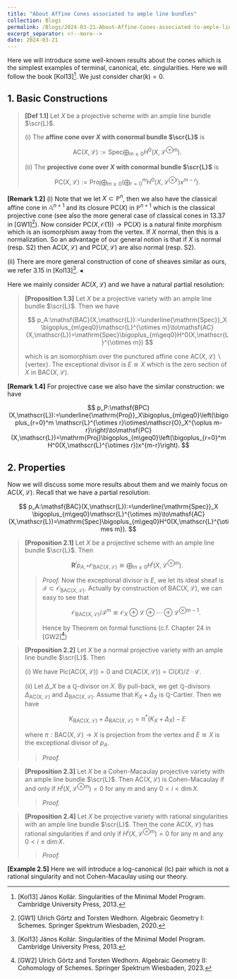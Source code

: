 ```yaml
---
title: "About Affine Cones associated to ample line bundles"
collection: Blogs
permalink: /Blogs/2024-03-21-About-Affine-Cones-associated-to-ample-line-bundles
excerpt_separator: <!--more-->
date: 2024-03-21
---
```

Here we will introduce some well-known results about the cones which is the simplest examples of terminal, canonical, etc. singularities.
Here we will follow the book [Kol13][^1]. We just consider $\mathrm{char}(k)=0$.
<!--more-->

## 1. Basic Constructions

> **[Def 1.1]** Let $X$ be a projective scheme with an ample line bundle $\scr{L}$.
>
> (i) The **affine cone over $X$ with conormal bundle $\scr{L}$** is
> 
> $$
> \mathsf{AC}(X,\mathscr{L}):=\mathrm{Spec}\bigoplus_{m\geq0}H^0(X,\mathscr{L}^{\otimes m}).
> $$
>
> (ii) The **projective cone over $X$ with conormal bundle $\scr{L}$** is
> 
> $$
> \mathsf{PC}(X,\mathscr{L}):=\mathrm{Proj}\bigoplus_{m\geq0}\left(\bigoplus_{r=0}^m H^0(X,\mathscr{L}^{\otimes r})x^{m-r}\right).
> $$

**[Remark 1.2]** (i) Note that we let $X\subset\mathbb{P}^n$, then we also have the classical affine cone in $\mathbb{A}^{n+1}$ and its closure $\mathsf{PC}(X)$ in $\mathbb{P}^{n+1}$ which is the classical projective cone (see also the more general case of classical cones in 13.37 in [GW1][^2]). Now consider $\mathsf{PC}(X,\mathscr{O}(1))\to\mathsf{PC}(X)$ is a natural finite morphism which is an isomorphism away from the vertex. If $X$ normal, then this is a normalization. So an advantage of our general notion is that if $X$ is normal (resp. S2) then
$\mathsf{AC}(X,\mathscr{L})$ and $\mathsf{PC}(X,\mathscr{L})$ are also normal (resp. S2). 

(ii) There are more general construction of cone of sheaves similar as ours, we refer 3.15 in [Kol13][^1]. $\blacktriangleleft$

Here we mainly consider $\mathsf{AC}(X,\mathscr{L})$ and we have a natural partial resolution:

> **[Proposition 1.3]** Let $X$ be a projective variety with an ample line bundle $\scr{L}$. Then we have
>
> $$
> p_A:\mathsf{BAC}(X,\mathscr{L}):=\underline{\mathrm{Spec}}_X \bigoplus_{m\geq0}\mathscr{L}^{\otimes m}\to\mathsf{AC}(X,\mathscr{L})=\mathrm{Spec}\bigoplus_{m\geq0}H^0(X,\mathscr{L}^{\otimes m})
> $$
>
> which is an isomorphism over the punctured affine cone $\mathsf{AC}(X,\mathscr{L})\backslash\{\text{vertex}\}$. The exceptional divisor is $E\cong X$ which is the zero section of $X$ in $\mathsf{BAC}(X,\mathscr{L})$.
>

**[Remark 1.4]** For projective case we also have the similar construction: we have 

$$
p_P:\mathsf{BPC}(X,\mathscr{L}):=\underline{\mathrm{Proj}}_X\bigoplus_{m\geq0}\left(\bigoplus_{r=0}^m \mathscr{L}^{\otimes r}\otimes\mathscr{O}_X^{\oplus m-r}\right)\to\mathsf{PC}(X,\mathscr{L})=\mathrm{Proj}\bigoplus_{m\geq0}\left(\bigoplus_{r=0}^m H^0(X,\mathscr{L}^{\otimes r})x^{m-r}\right).
$$

## 2. Properties

Now we will discuss some more results about them and we mainly focus on $\mathsf{AC}(X,\mathscr{L})$. Recall that we have a partial resolution:

$$
p_A:\mathsf{BAC}(X,\mathscr{L}):=\underline{\mathrm{Spec}}_X \bigoplus_{m\geq0}\mathscr{L}^{\otimes m}\to\mathsf{AC}(X,\mathscr{L})=\mathrm{Spec}\bigoplus_{m\geq0}H^0(X,\mathscr{L}^{\otimes m}).
$$

> **[Proposition 2.1]** Let $X$ be a projective scheme with an ample line bundle $\scr{L}$. Then 
> 
> $$
> \mathbf{R}^ip_{A,*}\mathscr{O}_{\mathsf{BAC}(X,\mathscr{L})}\cong\bigoplus_{m\geq0}H^i(X,\mathscr{L}^{\otimes m}).
> $$
>
>> *Proof.* Now the exceptional divisor is $E$, we let its ideal sheaf is $\mathscr{I}\subset\mathscr{O}_{\mathsf{BAC}(X,\mathscr{L})}$. Actually by construction of $\mathsf{BAC}(X,\mathscr{L})$, we can easy to see that
>>
>> $$
>> \mathscr{O}_{\mathsf{BAC}(X,\mathscr{L})}/\mathscr{I}^m\cong\mathscr{O}_X\oplus\mathscr{L}\oplus\cdots\oplus\mathscr{L}^{\otimes m-1}.
>> $$
>>
>> Hence by Theorem on formal functions (c.f. Chapter 24 in [GW2][^3])

> **[Proposition 2.2]** Let $X$ be a normal projective variety with an ample line bundle $\scr{L}$. Then
>
> (i) We have $\mathrm{Pic}(\mathsf{AC}(X,\mathscr{L}))=0$ and $\mathrm{Cl}(\mathsf{AC}(X,\mathscr{L}))=\mathrm{Cl}(X)/\mathbb{Z}\cdot\mathscr{L}$.
>
> (ii) Let $\Delta\_X$ be a $\mathbb{Q}$-divisor on $X$. By pull-back, we get $\mathbb{Q}$-divisors $\Delta_{\mathsf{AC}(X,\mathscr{L})}$ and $\Delta_{\mathsf{BAC}(X,\mathscr{L})}$. Assume that $K_X + \Delta_X$ is $\mathbb{Q}$-Cartier. Then we have
> 
> $$
> K_{\mathsf{BAC}(X,\mathscr{L})}+\Delta_{\mathsf{BAC}(X,\mathscr{L})}=\pi^*(K_X+\Delta_X)-E
> $$
>
> where $\pi:\mathsf{BAC}(X,\mathscr{L})\to X$ is projection from the vertex and $E\cong X$ is the exceptional divisor of $p_A$.
>
>> *Proof.*
>>
>>

> **[Proposition 2.3]** Let $X$ be a Cohen-Macaulay projective variety with an ample line bundle $\scr{L}$. Then $\mathsf{AC}(X,\mathscr{L})$ is Cohen-Macaulay if and only if $H^i(X,\mathscr{L}^{\otimes m})=0$ for any $m$ and any $0<i<\dim X$.
>
>> *Proof.*
>>

> **[Proposition 2.4]** Let $X$ be projective variety with rational singularities with an ample line bundle $\scr{L}$. Then the cone $\mathsf{AC}(X,\mathscr{L})$ has rational singularities if and only if $H^i(X,\mathscr{L}^{\otimes m})=0$ for any $m$ and any $0<i\leq\dim X$.
>
>> *Proof.*
>>

**[Example 2.5]** Here we will introduce a log-canonical (lc) pair which is not a rational singularity and not Cohen-Macaulay using our theory.


[^1]: [Kol13] János Kollár. Singularities of the Minimal Model Program. Cambridge University Press, 2013.

[^2]: [GW1] Ulrich Görtz and Torsten Wedhorn. Algebraic Geometry I: Schemes. Springer Spektrum Wiesbaden, 2020.

[^3]: [GW2] Ulrich Görtz and Torsten Wedhorn. Algebraic Geometry II: Cohomology of Schemes. Springer Spektrum Wiesbaden, 2023.
